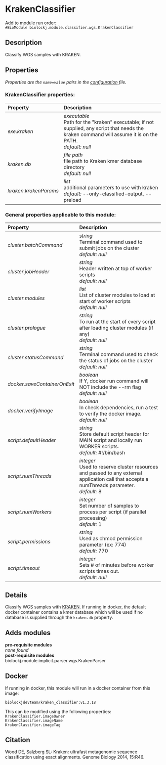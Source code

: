 # KrakenClassifier
Add to module run order:                    
`#BioModule biolockj.module.classifier.wgs.KrakenClassifier`

## Description 
Classify WGS samples with KRAKEN.

## Properties 
*Properties are the `name=value` pairs in the [configuration](../../../Configuration#properties) file.*                   

### KrakenClassifier properties: 
| Property| Description |
| :--- | :--- |
| *exe.kraken* | _executable_ <br>Path for the "kraken" executable; if not supplied, any script that needs the kraken command will assume it is on the PATH.<br>*default:*  *null* |
| *kraken.db* | _file path_ <br>file path to Kraken kmer database directory<br>*default:*  *null* |
| *kraken.krakenParams* | _list_ <br>additional parameters to use with kraken<br>*default:*  --only-classified-output, --preload |

### General properties applicable to this module: 
| Property| Description |
| :--- | :--- |
| *cluster.batchCommand* | _string_ <br>Terminal command used to submit jobs on the cluster<br>*default:*  *null* |
| *cluster.jobHeader* | _string_ <br>Header written at top of worker scripts<br>*default:*  *null* |
| *cluster.modules* | _list_ <br>List of cluster modules to load at start of worker scripts<br>*default:*  *null* |
| *cluster.prologue* | _string_ <br>To run at the start of every script after loading cluster modules (if any)<br>*default:*  *null* |
| *cluster.statusCommand* | _string_ <br>Terminal command used to check the status of jobs on the cluster<br>*default:*  *null* |
| *docker.saveContainerOnExit* | _boolean_ <br>If Y, docker run command will NOT include the --rm flag<br>*default:*  *null* |
| *docker.verifyImage* | _boolean_ <br>In check dependencies, run a test to verify the docker image.<br>*default:*  *null* |
| *script.defaultHeader* | _string_ <br>Store default script header for MAIN script and locally run WORKER scripts.<br>*default:*  #!/bin/bash |
| *script.numThreads* | _integer_ <br>Used to reserve cluster resources and passed to any external application call that accepts a numThreads parameter.<br>*default:*  8 |
| *script.numWorkers* | _integer_ <br>Set number of samples to process per script (if parallel processing)<br>*default:*  1 |
| *script.permissions* | _string_ <br>Used as chmod permission parameter (ex: 774)<br>*default:*  770 |
| *script.timeout* | _integer_ <br>Sets # of minutes before worker scripts times out.<br>*default:*  *null* |

## Details 
Classify WGS samples with [KRAKEN](http://ccb.jhu.edu/software/kraken/). 
If running in docker, the default docker container contains a kmer database which will be used if no database is supplied through the `kraken.db` property.

## Adds modules 
**pre-requisite modules**                    
*none found*                   
**post-requisite modules**                    
biolockj.module.implicit.parser.wgs.KrakenParser                   

## Docker 
If running in docker, this module will run in a docker container from this image:<br>
```
biolockjdevteam/kraken_classifier:v1.3.18
```
This can be modified using the following properties:<br>
`KrakenClassifier.imageOwner`<br>
`KrakenClassifier.imageName`<br>
`KrakenClassifier.imageTag`<br>

## Citation 
Wood DE, Salzberg SL: Kraken: ultrafast metagenomic sequence classification using exact alignments. Genome Biology 2014, 15:R46.

